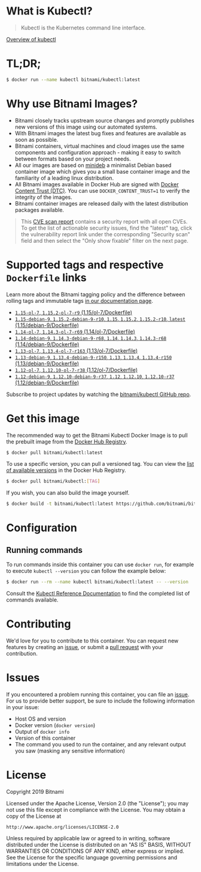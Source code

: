 
# What is Kubectl?

> Kubectl is the Kubernetes command line interface.

[Overview of kubectl](https://kubernetes.io/docs/reference/kubectl/overview/)

# TL;DR;

```bash
$ docker run --name kubectl bitnami/kubectl:latest
```

# Why use Bitnami Images?

* Bitnami closely tracks upstream source changes and promptly publishes new versions of this image using our automated systems.
* With Bitnami images the latest bug fixes and features are available as soon as possible.
* Bitnami containers, virtual machines and cloud images use the same components and configuration approach - making it easy to switch between formats based on your project needs.
* All our images are based on [minideb](https://github.com/bitnami/minideb) a minimalist Debian based container image which gives you a small base container image and the familiarity of a leading linux distribution.
* All Bitnami images available in Docker Hub are signed with [Docker Content Trust (DTC)](https://docs.docker.com/engine/security/trust/content_trust/). You can use `DOCKER_CONTENT_TRUST=1` to verify the integrity of the images.
* Bitnami container images are released daily with the latest distribution packages available.


> This [CVE scan report](https://quay.io/repository/bitnami/kubectl?tab=tags) contains a security report with all open CVEs. To get the list of actionable security issues, find the "latest" tag, click the vulnerability report link under the corresponding "Security scan" field and then select the "Only show fixable" filter on the next page.

# Supported tags and respective `Dockerfile` links

Learn more about the Bitnami tagging policy and the difference between rolling tags and immutable tags [in our documentation page](https://docs.bitnami.com/containers/how-to/understand-rolling-tags-containers/).


* [`1.15-ol-7`, `1.15.2-ol-7-r9` (1.15/ol-7/Dockerfile)](https://github.com/bitnami/bitnami-docker-kubectl/blob/1.15.2-ol-7-r9/1.15/ol-7/Dockerfile)
* [`1.15-debian-9`, `1.15.2-debian-9-r10`, `1.15`, `1.15.2`, `1.15.2-r10`, `latest` (1.15/debian-9/Dockerfile)](https://github.com/bitnami/bitnami-docker-kubectl/blob/1.15.2-debian-9-r10/1.15/debian-9/Dockerfile)
* [`1.14-ol-7`, `1.14.3-ol-7-r69` (1.14/ol-7/Dockerfile)](https://github.com/bitnami/bitnami-docker-kubectl/blob/1.14.3-ol-7-r69/1.14/ol-7/Dockerfile)
* [`1.14-debian-9`, `1.14.3-debian-9-r68`, `1.14`, `1.14.3`, `1.14.3-r68` (1.14/debian-9/Dockerfile)](https://github.com/bitnami/bitnami-docker-kubectl/blob/1.14.3-debian-9-r68/1.14/debian-9/Dockerfile)
* [`1.13-ol-7`, `1.13.4-ol-7-r163` (1.13/ol-7/Dockerfile)](https://github.com/bitnami/bitnami-docker-kubectl/blob/1.13.4-ol-7-r163/1.13/ol-7/Dockerfile)
* [`1.13-debian-9`, `1.13.4-debian-9-r150`, `1.13`, `1.13.4`, `1.13.4-r150` (1.13/debian-9/Dockerfile)](https://github.com/bitnami/bitnami-docker-kubectl/blob/1.13.4-debian-9-r150/1.13/debian-9/Dockerfile)
* [`1.12-ol-7`, `1.12.10-ol-7-r38` (1.12/ol-7/Dockerfile)](https://github.com/bitnami/bitnami-docker-kubectl/blob/1.12.10-ol-7-r38/1.12/ol-7/Dockerfile)
* [`1.12-debian-9`, `1.12.10-debian-9-r37`, `1.12`, `1.12.10`, `1.12.10-r37` (1.12/debian-9/Dockerfile)](https://github.com/bitnami/bitnami-docker-kubectl/blob/1.12.10-debian-9-r37/1.12/debian-9/Dockerfile)

Subscribe to project updates by watching the [bitnami/kubectl GitHub repo](https://github.com/bitnami/bitnami-docker-kubectl).

# Get this image

The recommended way to get the Bitnami Kubectl Docker Image is to pull the prebuilt image from the [Docker Hub Registry](https://hub.docker.com/r/bitnami/kubectl).

```bash
$ docker pull bitnami/kubectl:latest
```

To use a specific version, you can pull a versioned tag. You can view the [list of available versions](https://hub.docker.com/r/bitnami/kubectl/tags/) in the Docker Hub Registry.

```bash
$ docker pull bitnami/kubectl:[TAG]
```

If you wish, you can also build the image yourself.

```bash
$ docker build -t bitnami/kubectl:latest https://github.com/bitnami/bitnami-docker-kubectl.git
```

# Configuration

## Running commands

To run commands inside this container you can use `docker run`, for example to execute `kubectl --version` you can follow the example below:

```bash
$ docker run --rm --name kubectl bitnami/kubectl:latest -- --version
```

Consult the [Kubectl Reference Documentation](https://kubernetes.io/docs/reference/generated/kubectl/kubectl-commands) to find the completed list of commands available.

# Contributing

We'd love for you to contribute to this container. You can request new features by creating an [issue](https://github.com/bitnami/bitnami-docker-kubectl/issues), or submit a [pull request](https://github.com/bitnami/bitnami-docker-kubectl/pulls) with your contribution.

# Issues

If you encountered a problem running this container, you can file an [issue](https://github.com/bitnami/bitnami-docker-kubectl/issues). For us to provide better support, be sure to include the following information in your issue:

- Host OS and version
- Docker version (`docker version`)
- Output of `docker info`
- Version of this container
- The command you used to run the container, and any relevant output you saw (masking any sensitive information)

# License

Copyright 2019 Bitnami

Licensed under the Apache License, Version 2.0 (the "License");
you may not use this file except in compliance with the License.
You may obtain a copy of the License at

    http://www.apache.org/licenses/LICENSE-2.0

Unless required by applicable law or agreed to in writing, software
distributed under the License is distributed on an "AS IS" BASIS,
WITHOUT WARRANTIES OR CONDITIONS OF ANY KIND, either express or implied.
See the License for the specific language governing permissions and
limitations under the License.

